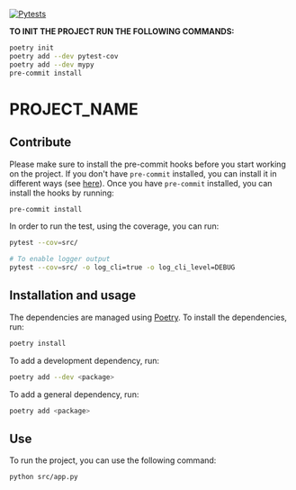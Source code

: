 [![Pytests](https://github.com/USER/REPO_NAME/actions/workflows/pytests_linting.yml/badge.svg?branch=main)](https://github.com/USER/REPO_NAME/actions/workflows/pytests_linting.yml)

**TO INIT THE PROJECT RUN THE FOLLOWING COMMANDS:**
```bash
poetry init
poetry add --dev pytest-cov
poetry add --dev mypy
pre-commit install
```

# PROJECT_NAME

## Contribute
Please make sure to install the pre-commit hooks before you start working on the project. If you don't have `pre-commit` installed, you can install it in different ways (see [here](https://pre-commit.com/#install)). Once you have `pre-commit` installed, you can install the hooks by running:

```bash
pre-commit install
```

In order to run the test, using the coverage, you can run:
```bash
pytest --cov=src/

# To enable logger output
pytest --cov=src/ -o log_cli=true -o log_cli_level=DEBUG
```

## Installation and usage
The dependencies are managed using [Poetry](https://python-poetry.org/). To install the dependencies, run:
```bash
poetry install
```

To add a development dependency, run:
```bash
poetry add --dev <package>
```

To add a general dependency, run:
```bash
poetry add <package>
```

## Use

To run the project, you can use the following command:
```bash
python src/app.py
```
